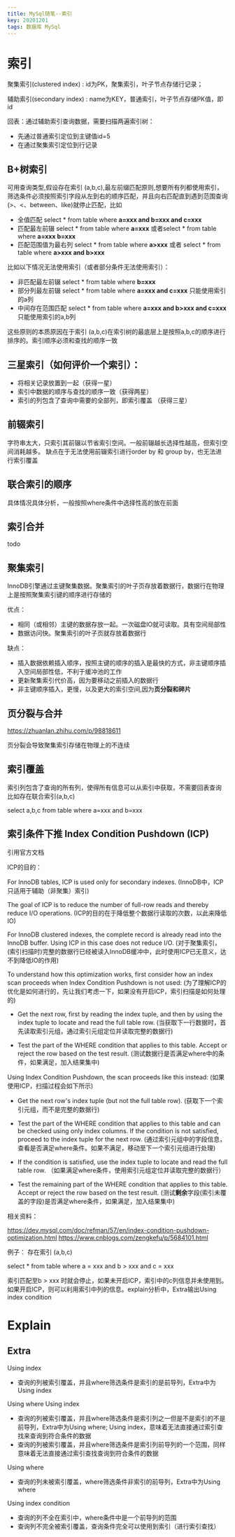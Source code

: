 ```yaml
---
title: MySql随笔--索引
key: 20201201
tags: 数据库 MySql
---
```


# 索引
聚集索引(clustered index) : id为PK，聚集索引，叶子节点存储行记录；

辅助索引(secondary index) : name为KEY，普通索引，叶子节点存储PK值，即id

回表：通过辅助索引查询数据，需要扫描两遍索引树：
* 先通过普通索引定位到主键值id=5
* 在通过聚集索引定位到行记录

## B+树索引

可用查询类型,假设存在索引 (a,b,c),最左前缀匹配原则,想要所有列都使用索引，筛选条件必须按照索引字段从左到右的顺序匹配，并且向右匹配直到遇到范围查询(>、<、between、like)就停止匹配，比如
* 全值匹配 select * from table where **a=xxx and b=xxx and c=xxx**
* 匹配最左前辍 select * from table where **a=xxx** 或者select * from table where **a=xxx b=xxx**
* 匹配范围值为最右列 select * from table where **a>xxx** 或者 select * from table where **a>xxx and b>xxx**

比如以下情况无法使用索引（或者部分条件无法使用索引）：
* 非匹配最左前辍 select * from table where **b=xxx**
* 部分列最左前辍 select * from table where **a=xxx and c=xxx**  只能使用索引的a列
* 中间存在范围匹配 select * from table where **a=xxx and b>xxx and c=xxx** 只能使用索引的a,b列

这些原则的本质原因在于索引 (a,b,c)在索引树的最底层上是按照a,b,c的顺序进行排序的。索引顺序必须和查找的顺序一致

## 三星索引（如何评价一个索引）：
* 将相关记录放置到一起（获得一星）
* 索引中数据的顺序与查找的顺序一致（获得两星）
* 索引的列包含了查询中需要的全部列，即索引覆盖 （获得三星）

## 前辍索引
字符串太大，只索引其前辍以节省索引空间。一般前辍越长选择性越高，但索引空间消耗越多。
缺点在于无法使用前辍索引进行order by 和 group by，也无法进行索引覆盖

## 联合索引的顺序
具体情况具体分析，一般按照where条件中选择性高的放在前面

## 索引合并
todo

## 聚集索引
InnoDB引擎通过主键聚集数据。聚集索引的叶子页存放着数据行，数据行在物理上是按照聚集索引键的顺序进行存储的

优点：
* 相同（或相邻）主键的数据存放一起。一次磁盘IO就可读取。具有空间局部性
* 数据访问快。聚集索引的叶子页就存放着数据行

缺点：
* 插入数据依赖插入顺序，按照主键的顺序的插入是最快的方式，非主键顺序插入空间局部性低，不利于缓冲池的工作
* 更新聚集索引代价高，因为要移动之前插入的数据行
* 非主键顺序插入，更慢，以及更大的索引空间,因为**页分裂和碎片**

## 页分裂与合并
https://zhuanlan.zhihu.com/p/98818611

页分裂会导致聚集索引存储在物理上的不连续

## 索引覆盖
索引列包含了查询的所有列，使得所有信息可以从索引中获取，不需要回表查询
比如存在联合索引(a,b,c)

select a,b,c from table where a=xxx and b=xxx

## 索引条件下推 Index Condition Pushdown (ICP)
引用官方文档

ICP的目的：

For InnoDB tables, ICP is used only for secondary indexes. 
(InnoDB中，ICP只适用于辅助（非聚集）索引)

The goal of ICP is to reduce the number of full-row reads and thereby reduce I/O operations. 
(ICP的目的在于降低整个数据行读取的次数，以此来降低IO)

For InnoDB clustered indexes, the complete record is already read into the InnoDB buffer. Using ICP in this case does not reduce I/O.
(对于聚集索引，(索引扫描时)完整的数据行已经被读入InnoDB缓冲中，此时使用ICP已无意义，达不到降低IO的作用)

To understand how this optimization works, first consider how an index scan proceeds when Index Condition Pushdown is not used:
(为了理解ICP的优化是如何进行的，先让我们考虑一下，如果没有开启ICP，索引扫描是如何处理的)

* Get the next row, first by reading the index tuple, and then by using the index tuple to locate and read the full table row.
(当获取下一行数据时，首先读取索引元组，通过索引元组定位并读取完整的数据行)

* Test the part of the WHERE condition that applies to this table. Accept or reject the row based on the test result.
(测试数据行是否满足where中的条件，如果满足，加入结果集中)

Using Index Condition Pushdown, the scan proceeds like this instead:
(如果使用ICP，扫描过程会如下所示)

* Get the next row's index tuple (but not the full table row).
(获取下一个索引元组，而不是完整的数据行)

* Test the part of the WHERE condition that applies to this table and can be checked using only index columns. If the condition is not satisfied, proceed to the index tuple for the next row.
(通过索引元组中的字段信息，查看是否满足where条件。如果不满足，移动至下一个索引元组进行处理)

* If the condition is satisfied, use the index tuple to locate and read the full table row.
（如果满足where条件，使用索引元组定位并读取完整的数据行）

* Test the remaining part of the WHERE condition that applies to this table. Accept or reject the row based on the test result.
(测试**剩余**字段(索引未覆盖的字段)是否满足where条件，如果满足，加入结果集中)

相关资料：

https://dev.mysql.com/doc/refman/57/en/index-condition-pushdown-optimization.html
https://www.cnblogs.com/zengkefu/p/5684101.html

例子：
存在索引 (a,b,c)

select * from table where a = xxx and b > xxx and c = xxx

索引匹配至b > xxx 时就会停止，如果未开启ICP，索引中的c列信息并未使用到。如果开启ICP，则可以利用索引中列的信息。explain分析中，Extra输出Using index condition


# Explain

## Extra
Using index 
* 查询的列被索引覆盖，并且where筛选条件是索引的是前导列，Extra中为Using index

Using where Using index
* 查询的列被索引覆盖，并且where筛选条件是索引列之一但是不是索引的不是前导列，Extra中为Using where; Using index，意味着无法直接通过索引查找来查询到符合条件的数据
* 查询的列被索引覆盖，并且where筛选条件是索引列前导列的一个范围，同样意味着无法直接通过索引查找查询到符合条件的数据

Using where
* 查询的列未被索引覆盖，where筛选条件非索引的前导列，Extra中为Using where

Using index condition
* 查询的列不全在索引中，where条件中是一个前导列的范围
* 查询列不完全被索引覆盖，查询条件完全可以使用到索引（进行索引查找）
